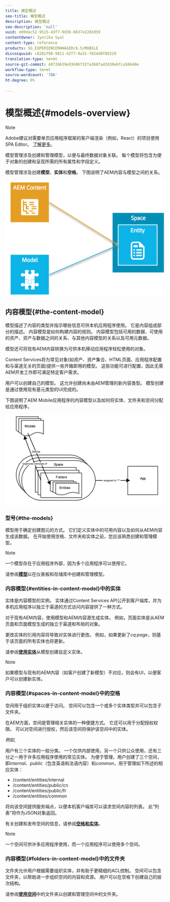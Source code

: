 ```yaml
---
title: 模型概述
seo-title: 模型概述
description: 模型概述
seo-description: 'null'
uuid: e09dac52-9515-43f7-9d3b-6637e2283d59
contentOwner: Jyotika Syal
content-type: reference
products: SG_EXPERIENCEMANAGER/6.5/MOBILE
discoiquuid: c8281f98-9811-42f7-9a31-f82dd0f09319
translation-type: tm+mt
source-git-commit: 48726639e93696f32fa368fad2630e6fca50640e
workflow-type: tm+mt
source-wordcount: '786'
ht-degree: 0%

---
```



# 模型概述{#models-overview}

>[!NOTE]
>
>Adobe建议对需要单页应用程序框架的客户端渲染（例如，React）的项目使用SPA Editor。 [了解更多](/help/sites-developing/spa-overview.md)。

模型管理涉及创建和管理模型，以便与最终数据对象关联。 每个模型将包含为便于对象的创建和呈现所需的所有属性和字段定义。

模型管理涉及创建&#x200B;**模型**、**实体**&#x200B;和&#x200B;**空格**。 下图说明了AEM内容与模型之间的关系。

![chlimage_1-81](assets/chlimage_1-81.png)

## 内容模型{#the-content-model}

模型描述了内容的类型并指示哪些信息可供本机应用程序使用。 它是内容组成部分的描述。 内容模型是如何构建内容的规则。 内容模型包括可用的数据、可使用的资产、资产与数据之间的关系、与其他内容模型的关系以及可用元数据。

模型还可将现有AEM内容转换为可供本机移动应用程序轻松使用的对象。

Content Services将为常见对象(如资产、资产集合、HTML页面、应用程序配置和与渠道无关的页面)提供一些开箱即用的模型。 这些功能可进行配置，因此无需AEM开发工作即可满足特定客户需求。

用户可以创建自己的模型。 这允许创建尚未由AEM管理的新内容类型。 模型创建是通过使用现有基元类型的UI完成的。

下图说明了AEM Mobile应用程序的内容模型以及如何将实体、文件夹和空间分配给应用程序。

![chlimage_1-82](assets/chlimage_1-82.png)

### 型号{#the-models}

模型用于确定创建图元的方式。 它们定义实体中的可用内容以及如何从AEM内容生成该数据。 在开始使用空格、文件夹和实体之前，您应该熟悉创建和管理模型。

>[!NOTE]
>
>一个模型存在于应用程序外部，因为多个应用程序可以使用它。


请参阅&#x200B;**[模型](/help/mobile/administer-mobile-apps.md)**&#x200B;以在仪表板和存储库中创建和管理模型。

### 内容模型{#entities-in-content-model}中的实体

实体是内容模型的实例。 实体通过Content Services API公开到客户端库，并为本机应用程序以独立于渠道的方式访问内容提供了一种方式。

对于现有AEM内容，使用模型和AEM内容源生成实体。 例如，页面实体是从AEM页面和页面模型生成的独立于渠道和布局的对象。

更改实体的引用内容将导致对实体进行更改。 例如，如果更新了&#x200B;*cq:page*，则基于该页面的所有实体也将更新。

请参阅&#x200B;**[使用实体](/help/mobile/spaces-and-entities.md)**&#x200B;从模型创建自定义实体。

>[!NOTE]
>
>如果模型与现有的AEM内容（如客户创建了新模型）不对应，则会有UI，以便客户可以创建新实体。


### 内容模型{#spaces-in-content-model}中的空格

空间用于组织实体以便于访问。 空间可以包含一个或多个实体类型并可以包含子文件夹。

在AEM方面，空间是管理相关实体的一种便捷方式。 它还可以用于分配授权权限。 可以对空间进行授权，然后该空间将保护该空间中的实体。

*例如*,

用户有三个实体的一般分类。 一个仅供内部使用，另一个只供公众使用，还有三分之一用于许多应用程序使用的常见实体。 为便于管理，用户创建了三个空间，即&#x200B;*internal*、*public*（包含英语和法语内容）和&#x200B;*common*，用于管理如下所述的相应实体：

* /content/entities/internal
* /content/entities/public/cn
* /content/entities/public/fr
* /content/entities/common

将向该空间提供服务端点，以便本机客户端库可以请求空间内容的列表。 此“列表”将作为JSON对象返回。

有关创建和发布空间的信息，请参阅&#x200B;**[空格和实体](/help/mobile/spaces-and-entities.md)**。

>[!NOTE]
>
>一个空间可供许多应用程序使用，而一个应用程序可以使用多个空间。

### 内容模型{#folders-in-content-model}中的文件夹

文件夹允许用户根据需要组织实体，并有助于更精细的ACL控制。 空间可以包含文件夹，以帮助进一步组织空间的内容和资源。 用户可以在空格下创建自己的层次结构。

请参阅&#x200B;**[使用空间](/help/mobile/spaces-and-entities.md)**&#x200B;中的文件夹以创建和管理空间中的文件夹。
